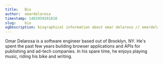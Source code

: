 ```yaml
---
title:   Bio
author:  omardelarosa
timestamp: 1482959291810
slug:    bio
ogDescription: biographical information about omar delarosa // omardelarosa.com
---
```


Omar Delarosa is a software engineer based out of Brooklyn, NY.  He's spent the past few years building browser applications and APIs for publishing and ad-tech companies.  In his spare time, he enjoys playing music, riding his bike and writing.
